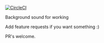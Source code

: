 [![CircleCI](https://circleci.com/gh/RusseII/sound.russell.work.svg?style=svg)](https://circleci.com/gh/RusseII/sound.russell.work)

Background sound for working

Add feature requests if you want something :) 


PR's welcome.
